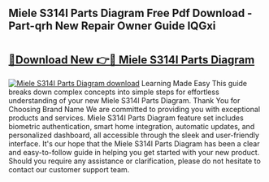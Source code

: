 ## Miele S314I Parts Diagram Free Pdf Download - Part-qrh New Repair Owner Guide lQGxi

# <h2><a href="http://dfmiuy.blite.top/?on=Miele+S314I+Parts+Diagram">🔗Download New 👉🔴 Miele S314I Parts Diagram</a></h2>

[![Miele S314I Parts Diagram download](https://i.imgur.com/lujVjoI.png)](http://dfmiuy.blite.top/?on=Miele+S314I+Parts+Diagram)
Learning Made Easy This guide breaks down complex concepts into simple steps for effortless understanding of your new Miele S314I Parts Diagram. Thank You for Choosing Brand Name We are committed to providing you with exceptional products and services. Miele S314I Parts Diagram feature set includes biometric authentication, smart home integration, automatic updates, and personalized dashboard, all accessible through the sleek and user-friendly interface. It's our hope that the Miele S314I Parts Diagram has been a clear and easy-to-follow guide in helping you get started with your new product. Should you require any assistance or clarification, please do not hesitate to contact our customer support team.
